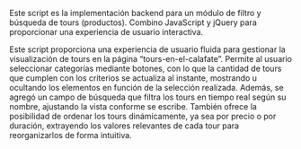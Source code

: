 Este script es la implementación backend para un módulo de filtro y búsqueda de tours (productos). Combino JavaScript y jQuery para proporcionar una experiencia de usuario interactiva.

Este script proporciona una experiencia de usuario fluida para gestionar la visualización de tours en la página “tours-en-el-calafate”. Permite al usuario seleccionar categorías mediante botones, con lo que la cantidad de tours que cumplen con los criterios se actualiza al instante, mostrando u ocultando los elementos en función de la selección realizada. Además, se agregó un campo de búsqueda que filtra los tours en tiempo real según su nombre, ajustando la vista conforme se escribe. También ofrece la posibilidad de ordenar los tours dinámicamente, ya sea por precio o por duración, extrayendo los valores relevantes de cada tour para reorganizarlos de forma intuitiva.
